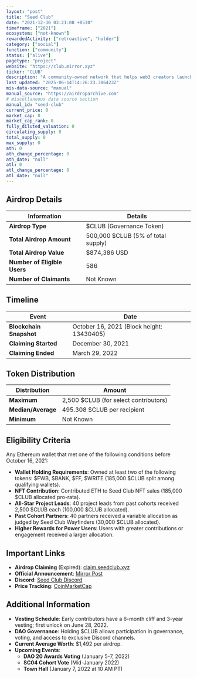 ```yaml
---
layout: "post"
title: "Seed Club"
date: "2021-12-30 03:21:08 +0530"
timeframe: ["2021"]
ecosystem: ["not-known"]
rewardedActivity: ["retroactive", "holder"]
category: ["social"]
function: ["community"]
status: ["alive"]
pagetype: "project"
website: "https://club.mirror.xyz"
ticker: "CLUB"
description: "A community-owned network that helps web3 creators launch and grow their projects through tokenized communities."
last_updated: "2025-06-14T14:26:23.306423Z"
mis-data-source: "manual"
manual_source: "https://airdroparchive.com"
# miscellaneous data source section
manual_id: "seed-club"
current_price: 0
market_cap: 0
market_cap_rank: 0
fully_diluted_valuation: 0
circulating_supply: 0
total_supply: 0
max_supply: 0
ath: 0
ath_change_percentage: 0
ath_date: "null"
atl: 0
atl_change_percentage: 0
atl_date: "null"
---
```


## Airdrop Details

| Information                  | Details                            |
| ---------------------------- | ---------------------------------- |
| **Airdrop Type**             | $CLUB (Governance Token)           |
| **Total Airdrop Amount**     | 500,000 $CLUB (5% of total supply) |
| **Total Airdrop Value**      | $874,386 USD                       |
| **Number of Eligible Users** | 586                                |
| **Number of Claimants**      | Not Known                          |

## Timeline

| Event                   | Date                                      |
| ----------------------- | ----------------------------------------- |
| **Blockchain Snapshot** | October 16, 2021 (Block height: 13430405) |
| **Claiming Started**    | December 30, 2021                         |
| **Claiming Ended**      | March 29, 2022                            |

## Token Distribution

| Distribution       | Amount                                |
| ------------------ | ------------------------------------- |
| **Maximum**        | 2,500 $CLUB (for select contributors) |
| **Median/Average** | 495.308 $CLUB per recipient           |
| **Minimum**        | Not Known                             |

## Eligibility Criteria

Any Ethereum wallet that met one of the following conditions before October 16, 2021:

- **Wallet Holding Requirements**: Owned at least two of the following tokens: $FWB, $BANK, $FF, $WRITE (185,000 $CLUB split among qualifying wallets).
- **NFT Contribution**: Contributed ETH to Seed Club NFT sales (185,000 $CLUB allocated pro-rata).
- **All-Star Project Leads**: 40 project leads from past cohorts received 2,500 $CLUB each (100,000 $CLUB allocated).
- **Past Cohort Partners**: 40 partners received a variable allocation as judged by Seed Club Wayfinders (30,000 $CLUB allocated).
- **Higher Rewards for Power Users**: Users with greater contributions or engagement received a larger allocation.

## Important Links

- **Airdrop Claiming** (Expired): [claim.seedclub.xyz](https://claim.seedclub.xyz)
- **Official Announcement**: [Mirror Post](https://club.mirror.xyz/liTz20oXiY7LYRzwL0LtD5bxsbBzw8Zh9WqBLal3e0U)
- **Discord**: [Seed Club Discord](https://discord.gg/seedclub)
- **Price Tracking**: [CoinMarketCap](https://coinmarketcap.com/currencies/club-token)

## Additional Information

- **Vesting Schedule**: Early contributors have a 6-month cliff and 3-year vesting; first unlock on June 28, 2022.
- **DAO Governance**: Holding $CLUB allows participation in governance, voting, and access to exclusive Discord channels.
- **Current Average Worth**: $1,492 per airdrop.
- **Upcoming Events**:
  - **DAO 20 Awards Voting** (January 5-7, 2022)
  - **SC04 Cohort Vote** (Mid-January 2022)
  - **Town Hall** (January 7, 2022 at 10 AM PT)